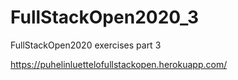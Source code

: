 # FullStackOpen2020_3
FullStackOpen2020 exercises part 3

https://puhelinluettelofullstackopen.herokuapp.com/
